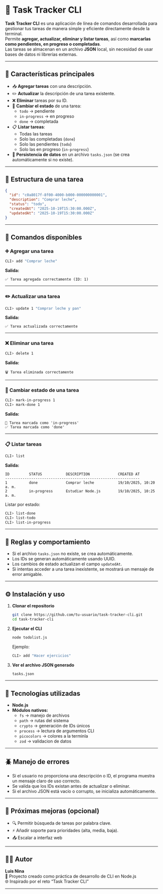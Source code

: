 # 🧭 Task Tracker CLI

**Task Tracker CLI** es una aplicación de línea de comandos desarrollada para gestionar tus tareas de manera simple y eficiente directamente desde la terminal.  
Permite **agregar, actualizar, eliminar y listar tareas**, así como **marcarlas como pendientes, en progreso o completadas**.  
Las tareas se almacenan en un archivo **JSON** local, sin necesidad de usar bases de datos ni librerías externas.

---

## 🚀 Características principales

- 📥 **Agregar tareas** con una descripción.  
- ✏️ **Actualizar** la descripción de una tarea existente.  
- ❌ **Eliminar** tareas por su ID.  
- 🔄 **Cambiar el estado** de una tarea:
  - `todo` → pendiente  
  - `in-progress` → en progreso  
  - `done` → completada  
- 📋 **Listar tareas**:
  - Todas las tareas  
  - Solo las completadas (`done`)  
  - Solo las pendientes (`todo`)  
  - Solo las en progreso (`in-progress`)  
- 💾 **Persistencia de datos** en un archivo `tasks.json` (se crea automáticamente si no existe).  

---

## 🧱 Estructura de una tarea

```json
{
  "id": "c0a8017f-8f00-4000-b000-000000000001",
  "description": "Comprar leche",
  "status": "todo",
  "createdAt": "2025-10-19T15:30:00.000Z",
  "updatedAt": "2025-10-19T15:30:00.000Z"
}
```

---

## 🧩 Comandos disponibles

### ➕ Agregar una tarea
```bash
CLI> add "Comprar leche"
```
**Salida:**
```
✅ Tarea agregada correctamente (ID: 1)
```

---

### ✏️ Actualizar una tarea
```bash
CLI> update 1 "Comprar leche y pan"
```
**Salida:**
```
✅ Tarea actualizada correctamente
```

---

### ❌ Eliminar una tarea
```bash
CLI> delete 1
```
**Salida:**
```
🗑️ Tarea eliminada correctamente
```

---

### 🔄 Cambiar estado de una tarea
```bash
CLI> mark-in-progress 1
CLI> mark-done 1
```
**Salida:**
```
🚧 Tarea marcada como 'in-progress'
✅ Tarea marcada como 'done'
```

---

### 📋 Listar tareas
```bash
CLI> list
```
**Salida:**
```
ID         STATUS           DESCRIPTION             CREATED AT
--------------------------------------------------------------
1          done             Comprar leche           19/10/2025, 10:20 a. m.
2          in-progress      Estudiar Node.js        19/10/2025, 10:25 a. m.
```

Listar por estado:
```bash
CLI> list-done
CLI> list-todo
CLI> list-in-progress
```

---

## 🧠 Reglas y comportamiento

- Si el archivo `tasks.json` no existe, se crea automáticamente.  
- Los IDs se generan automáticamente usando UUID.  
- Los cambios de estado actualizan el campo `updatedAt`.  
- Si intentas acceder a una tarea inexistente, se mostrará un mensaje de error amigable.  

---

## ⚙️ Instalación y uso

1. **Clonar el repositorio**
   ```bash
   git clone https://github.com/tu-usuario/task-tracker-cli.git
   cd task-tracker-cli
   ```

2. **Ejecutar el CLI**
   ```bash
   node todolist.js
   ```
   Ejemplo:
   ```bash
   CLI> add "Hacer ejercicios"
   ```

3. **Ver el archivo JSON generado**
   ```bash
   tasks.json
   ```

---

## 🧰 Tecnologías utilizadas

- **Node.js**
- **Módulos nativos:**
  - `fs` → manejo de archivos  
  - `path` → rutas del sistema  
  - `crypto` → generación de IDs únicos  
  - `process` → lectura de argumentos CLI  
  - `picocolors` → colores a la terminla
  - `zod` → validacion de datos

---

## 🪲 Manejo de errores

- Si el usuario no proporciona una descripción o ID, el programa muestra un mensaje claro de uso correcto.  
- Se valida que los IDs existan antes de actualizar o eliminar.  
- Si el archivo JSON está vacío o corrupto, se inicializa automáticamente.  

---

## 🏁 Próximas mejoras (opcional)

- 🔍 Permitir búsqueda de tareas por palabra clave.  
- ⚡ Añadir soporte para prioridades (alta, media, baja).  
- 📤 Escalar a interfaz web


---

## 👨‍💻 Autor

**Luis Nina**  
📅 Proyecto creado como práctica de desarrollo de CLI en Node.js  
🌐 Inspirado por el reto “Task Tracker CLI”  

---
